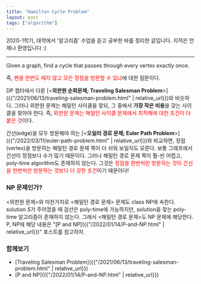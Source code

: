 ```yaml
---
title: "Hamilton Cycle Problem"
layout: post
tags: ["algorithm"]
---
```




2020-1학기, 대학에서 '알고리즘' 수업을 듣고 공부한 바를 정리한 글입니다. 지적은 언제나 환영입니다 :)

<hr/>

<div class="statement" markdown="1">

Given a graph, find a cycle that passes through every vertex exactly once.

</div>

즉, <span style="color: red">펜을 한번도 떼지 않고 모든 정점을 방문할 수 있냐</span>에 대한 질문이다.

DP 챕터에서 다룬 [\<**외판원 순회문제; Traveling Salesman Problem**\>]({{"/2021/06/13/traveling-salesman-problem.html" | relative_url}})와 비슷하다. 그러나 외판원 문제는 해밀턴 사이클을 찾되, 그 중에서 **가장 작은 비용**을 갖는 사이클을 찾아야 한다. 즉, <span style="color: red">외판원 문제는 해밀턴 사이클 문제에서 최적해에 대한 조건이 더 붙은 것</span>이다.

간선(edge)을 모두 방문해야 하는 [\<**오일러 경로 문제; Euler Path Problem**\>]({{"/2022/03/11/euler-path-problem.html" | relative_url}})와 비교하면, 정점(vertex)을 방문하는 해밀턴 경로 문제 쪽이 더 쉬워 보일지도 모른다. 보통 그래프에서 간선이 정점보다 수가 많기 때문이다. 그러나 해밀턴 경로 문제 쪽이 훨-씬 어렵고, poly-time algorithm도 존재하지 않는다. 그것은 <span style="color: red">정점을 한번씩만 방문하는 것이 간선을 한번씩만 방문하는 것보다 더 강한 조건</span>이기 때문이다!

### NP 문제인가?

\<외판원 문제\>와 마찬가지로 \<해밀턴 경로 문제\> 문제도 class NP에 속한다. solution $S$가 주어졌을 때 검산은 poly-time에 가능하지만, solution을 찾는 poly-time 알고리즘이 존재하지 않는다. 그래서 \<해밀턴 경로 문제\>도 NP 문제에 해당한다. P, NP에 해당 내용은 "[P and NP]({{"/2022/01/14/P-and-NP.html" | relative_url}})" 포스트를 참고하자.

### 함께보기

- [Traveling Salesman Problem]({{"/2021/06/13/traveling-salesman-problem.html" | relative_url}})
- [P and NP]({{"/2022/01/14/P-and-NP.html" | relative_url}})

